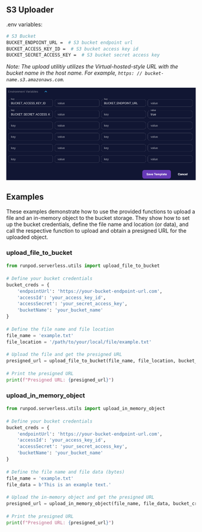 ## S3 Uploader

.env variables:

```bash
# S3 Bucket
BUCKET_ENDPOINT_URL =  # S3 bucket endpoint url
BUCKET_ACCESS_KEY_ID =  # S3 bucket access key id
BUCKET_SECRET_ACCESS_KEY =  # S3 bucket secret access key
```

*Note: The upload utilitiy utilizes the Virtual-hosted-style URL with the bucket name in the host name. For example, `https: // bucket-name.s3.amazonaws.com`.*

![RunPod Template Location](.docs/images/../../../../images/env_var_location.png)

## Examples

These examples demonstrate how to use the provided functions to upload a file and an in-memory object to the bucket storage. They show how to set up the bucket credentials, define the file name and location (or data), and call the respective function to upload and obtain a presigned URL for the uploaded object.

### upload_file_to_bucket

```python
from runpod.serverless.utils import upload_file_to_bucket

# Define your bucket credentials
bucket_creds = {
    'endpointUrl': 'https://your-bucket-endpoint-url.com',
    'accessId': 'your_access_key_id',
    'accessSecret': 'your_secret_access_key',
    'bucketName': 'your_bucket_name'
}

# Define the file name and file location
file_name = 'example.txt'
file_location = '/path/to/your/local/file/example.txt'

# Upload the file and get the presigned URL
presigned_url = upload_file_to_bucket(file_name, file_location, bucket_creds)

# Print the presigned URL
print(f"Presigned URL: {presigned_url}")
```

### upload_in_memory_object

```python
from runpod.serverless.utils import upload_in_memory_object

# Define your bucket credentials
bucket_creds = {
    'endpointUrl': 'https://your-bucket-endpoint-url.com',
    'accessId': 'your_access_key_id',
    'accessSecret': 'your_secret_access_key',
    'bucketName': 'your_bucket_name'
}

# Define the file name and file data (bytes)
file_name = 'example.txt'
file_data = b'This is an example text.'

# Upload the in-memory object and get the presigned URL
presigned_url = upload_in_memory_object(file_name, file_data, bucket_creds)

# Print the presigned URL
print(f"Presigned URL: {presigned_url}")
```
